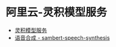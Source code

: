 # 阿里云-灵积模型服务
- [灵积模型服务](https://help.aliyun.com/zh/dashscope)
- [语音合成 - sambert-speech-synthesis](https://help.aliyun.com/zh/dashscope/developer-reference/sambert-speech-synthesis)